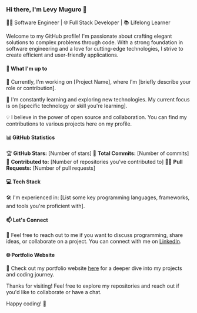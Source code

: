 ### Hi there, I'm Levy Muguro 👋

👨‍💻 Software Engineer | 🌐 Full Stack Developer | 📚 Lifelong Learner

Welcome to my GitHub profile! I'm passionate about crafting elegant solutions to complex problems through code. With a strong foundation in software engineering and a love for cutting-edge technologies, I strive to create efficient and user-friendly applications.

#### 🚀 What I'm up to

🔭 Currently, I'm working on [Project Name], where I'm [briefly describe your role or contribution].

🌱 I'm constantly learning and exploring new technologies. My current focus is on [specific technology or skill you're learning].

💡 I believe in the power of open source and collaboration. You can find my contributions to various projects here on my profile.

#### 📊 GitHub Statistics

🏆 **GitHub Stars:** [Number of stars]
📝 **Total Commits:** [Number of commits]
🚀 **Contributed to:** [Number of repositories you've contributed to]
👨‍💻 **Pull Requests:** [Number of pull requests]

#### 💻 Tech Stack

🛠️ I'm experienced in: [List some key programming languages, frameworks, and tools you're proficient with].

#### 📫 Let's Connect

📢 Feel free to reach out to me if you want to discuss programming, share ideas, or collaborate on a project. You can connect with me on [LinkedIn](https://www.linkedin.com/in/levy-njiru-muguro/).

#### 🌐 Portfolio Website

🔗 Check out my portfolio website [here](https://levy-portfolio-delta.vercel.app/) for a deeper dive into my projects and coding journey.

Thanks for visiting! Feel free to explore my repositories and reach out if you'd like to collaborate or have a chat.

Happy coding! 🚀
